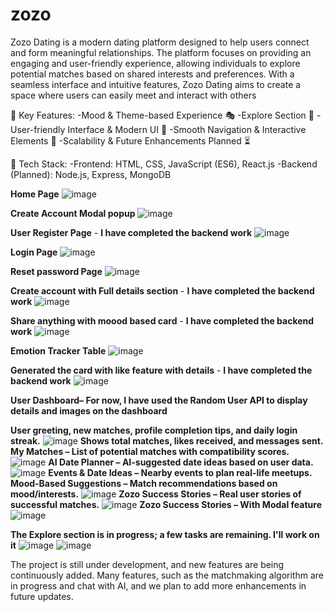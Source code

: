 # zozo


Zozo Dating is a modern dating platform designed to help users connect and form meaningful relationships. The platform focuses on providing an engaging and user-friendly experience, allowing individuals to explore potential matches based on shared interests and preferences. With a seamless interface and intuitive features, Zozo Dating aims to create a space where users can easily meet and interact with others


🚀 Key Features:
  -Mood & Theme-based Experience 🎭
  -Explore Section 🔄
  -User-friendly Interface & Modern UI 🎨
  -Smooth Navigation & Interactive Elements 🔄
  -Scalability & Future Enhancements Planned ⏳

🔧 Tech Stack:
  -Frontend: HTML, CSS, JavaScript (ES6), React.js 
  -Backend (Planned): Node.js, Express, MongoDB
  
**Home Page**
![image](https://github.com/user-attachments/assets/9eaef893-b418-41ce-abd2-080d1d7ebe93)

**Create Account Modal popup**
![image](https://github.com/user-attachments/assets/68d821ef-e594-45db-8fde-d4377466ae8b)

**User Register Page** - **I have completed the backend work**
![image](https://github.com/user-attachments/assets/fcb73703-c8c9-490c-9878-31afb76bec47)


**Login Page**
![image](https://github.com/user-attachments/assets/e9a02ebd-f06e-4ad2-bee6-01cebdfc2f1b)


**Reset password Page**
![image](https://github.com/user-attachments/assets/85976948-1820-4749-b3ab-b7eb8a103df1)


**Create account with Full details section** - **I have completed the backend work**
![image](https://github.com/user-attachments/assets/f220d879-f17a-4509-b0a5-94670b6e6b83)


**Share anything with moood based card** - **I have completed the backend work**
![image](https://github.com/user-attachments/assets/8a985d9e-acf7-422e-b658-f13bb0e6100c)


**Emotion Tracker Table**
![image](https://github.com/user-attachments/assets/64f19fa8-edd7-4a1d-aed9-10e49a833e7b)

**Generated the card with like feature with details** - **I have completed the backend work**
![image](https://github.com/user-attachments/assets/b18b293f-13cd-4ec6-88e9-112a21a7feb0)


**User Dashboard– For now, I have used the Random User API to display details and images on the dashboard**

**User greeting, new matches, profile completion tips, and daily login streak.**
![image](https://github.com/user-attachments/assets/b477a4b9-f241-4469-86a3-4938a31ae3ee)
**Shows total matches, likes received, and messages sent.**
**My Matches – List of potential matches with compatibility scores.**
![image](https://github.com/user-attachments/assets/457fcd8c-5e8b-4262-a655-15feea68d64d)
**AI Date Planner – AI-suggested date ideas based on user data.**
![image](https://github.com/user-attachments/assets/69bbbbe5-4bcf-40dc-b27e-2a8594777d2a)
**Events & Date Ideas – Nearby events to plan real-life meetups.**
**Mood-Based Suggestions – Match recommendations based on mood/interests.**
![image](https://github.com/user-attachments/assets/5e5c7b90-ae42-444e-a72c-b6ebd4cbabcc)
**Zozo Success Stories – Real user stories of successful matches.**
![image](https://github.com/user-attachments/assets/7059718d-b346-42f5-b605-3c6a4baf2cea)
**Zozo Success Stories – With Modal feature**
![image](https://github.com/user-attachments/assets/42a8caea-54c7-4ae8-851e-a9a8a2e4498e)

**The Explore section is in progress; a few tasks are remaining. I'll work on it**
![image](https://github.com/user-attachments/assets/fc9bc8cf-78fe-4034-a67c-ff874beed76c) ![image](https://github.com/user-attachments/assets/6f1b5cc7-4a22-4334-95f8-acee890d38e1)



The project is still under development, and new features are being continuously added. Many features, such as the matchmaking algorithm are in progress and chat with AI, and we plan to add more enhancements in future updates.
